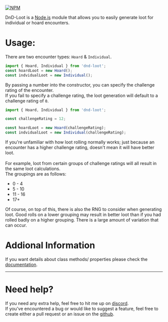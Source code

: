 [![NPM](https://nodei.co/npm/dnd-loot.png?downloads=true&downloadRank=true&stars=true)](https://nodei.co/npm/dnd-loot/)

DnD-Loot is a [Node.js](https://nodejs.org) module that allows you to easily generate loot for individual or hoard encounters.<br>

# **Usage:**
There are two encounter types: `Hoard` & `Individual`.<br>
```js
import { Hoard, Individual } from 'dnd-loot';
const hoardLoot = new Hoard();
const indvidualLoot = new Individual();
```
By passing a number into the constructor, you can specify the challenge rating of the encounter.<br>
If you fail to specify a challenge rating, the loot generation will default to a challenge rating of `0`.<br>
```js
import { Hoard, Individual } from 'dnd-loot';

const challengeRating = 12;

const hoardLoot = new Hoard(challengeRating);
const indvidualLoot = new Individual(challengeRating);
```
If you're unfamiliar with how loot rolling normally works; just because an encounter has a higher challenge rating, doesn't mean it will have better loot.<br>
<br>
For example, loot from certain groups of challenge ratings will all result in the same loot calculations.<br>
The groupings are as follows:<br>
- 0 - 4
- 5 - 10
- 11 - 16
- 17+

Of course, on top of this, there is also the RNG to consider when generating loot. Good rolls on a lower grouping may result in better loot than if you had rolled badly on a higher grouping. There is a large amount of variation that can occur.

# Addional Information
If you want details about class methods/ properties please check the [documentation](https://projects.multarix.com/project/loot/).<br>

---


# **Need help?**
If you need any extra help, feel free to hit me up on [discord](https://discord.gg/UHUCNG9TEV).<br>
If you've encountered a bug or would like to suggest a feature, feel free to create either a pull request or an issue on the [github](https://github.com/Multarix/dnd-loot).